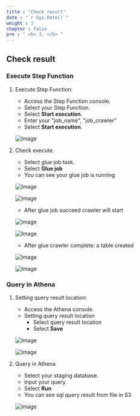 ```yaml
---
title : "Check result"
date : "`r Sys.Date()`"
weight : 3
chapter : false
pre : " <b> 3. </b> "
---
```

## Check result


### Execute Step Function

1. Execute Step Function:
    - Access the Step Function console.
    - Select your Step Function.
    - Select **Start execution**.
    - Enter your "job_name", "job_crawler"
    - Select **Start execution**.
   
    ![Image](/repo_pmt_ws-001/images/3/088.png?featherlight=false&width=90pc)

2. Check execute.
    - Select glue job task.
    - Select **Glue job**
    - You can see your glue job is running

   ![Image](/repo_pmt_ws-001/images/3/087.png?featherlight=false&width=90pc)

   ![Image](/repo_pmt_ws-001/images/3/091.png?featherlight=false&width=90pc)

    - After glue job succeed crawler will start
   
    ![Image](/repo_pmt_ws-001/images/3/096.png?featherlight=false&width=90pc)

    ![Image](/repo_pmt_ws-001/images/3/091.png?featherlight=false&width=90pc)

    - After glue crawler complete: a table created

    ![Image](/repo_pmt_ws-001/images/3/100.png?featherlight=false&width=90pc)

    ![Image](/repo_pmt_ws-001/images/3/101.png?featherlight=false&width=90pc)

### Query in Athena
1. Setting query result location:
    - Access the Athena console.
    - Setting query result location
      - Select query result location
      - Select **Save**
   
    ![Image](/repo_pmt_ws-001/images/3/102.png?featherlight=false&width=90pc)

    ![Image](/repo_pmt_ws-001/images/3/103.png?featherlight=false&width=90pc)
2. Query in Athena
    - Select your staging database.
    - Input your query.
    - Select **Run**
    - You can see sql query result from file in S3
   
   ![Image](/repo_pmt_ws-001/images/3/104.png?featherlight=false&width=90pc)